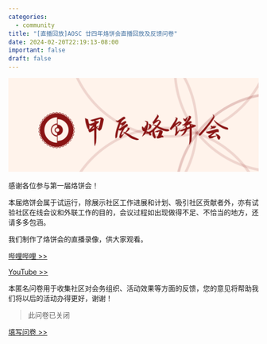 ```yaml
---
categories:
  - community
title: "[直播回放]AOSC 廿四年烙饼会直播回放及反馈问卷"
date: 2024-02-20T22:19:13-08:00
important: false
draft: false
---
```

![社区年度烙饼会](/assets/coffee-break/20240226/imgs/aosc-springcon-2024.png)

感谢各位参与第一届烙饼会！

本届烙饼会属于试运行，除展示社区工作进展和计划、吸引社区贡献者外，亦有试验社区在线会议和外联工作的目的，会议过程如出现做得不足、不恰当的地方，还请多多包涵。

我们制作了烙饼会的直播录像，供大家观看。

[哔哩哔哩 >> ](https://www.bilibili.com/video/BV1Fj421X7gX)

[YouTube >> ](https://www.youtube.com/watch?v=olxw2rG7hZY)


本匿名问卷用于收集社区对会务组织、活动效果等方面的反馈，您的意见将帮助我们将以后的活动办得更好，谢谢！

> 此问卷已关闭


[填写问卷 >> ](https://f.wps.cn/g/or3PsqPY/)